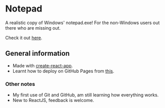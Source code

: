 # Notepad

A realistic copy of Windows' notepad.exe!
For the non-Windows users out there who are missing out.

Check it out [here](https://leeyiheng12.github.io/notepad/).

## General information

- Made with [create-react-app](https://github.com/facebook/create-react-app).
- Learnt how to deploy on GitHub Pages from [this](https://github.com/gitname/react-gh-pages).

### Other notes
- My first use of Git and GitHub, am still learning how everything works.
- New to ReactJS, feedback is welcome.
